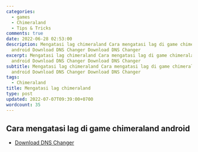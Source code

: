 ```yaml
---
categories:
  - games
  - Chimeraland
  - Tips & Tricks
comments: true
date: 2022-06-28 02:53:00
description: Mengatasi lag chimeraland Cara mengatasi lag di game chimeraland
  android Download DNS Changer Download DNS Changer
excerpt: Mengatasi lag chimeraland Cara mengatasi lag di game chimeraland
  android Download DNS Changer Download DNS Changer
subtitle: Mengatasi lag chimeraland Cara mengatasi lag di game chimeraland
  android Download DNS Changer Download DNS Changer
tags:
  - Chimeraland
title: Mengatasi lag chimeraland
type: post
updated: 2022-07-07T09:39:00+0700
wordcount: 35
---
```


## Cara mengatasi lag di game chimeraland android

- [Download DNS Changer](https://play.google.com/store/apps/details?id=com.appplanex.dnschanger)

